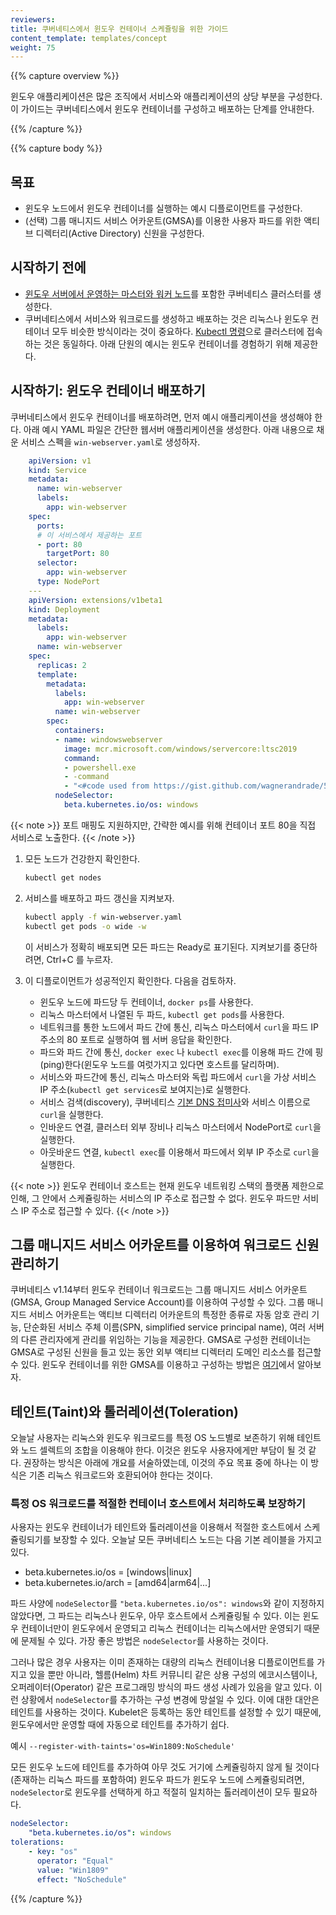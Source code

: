 ```yaml
---
reviewers:
title: 쿠버네티스에서 윈도우 컨테이너 스케쥴링을 위한 가이드
content_template: templates/concept
weight: 75
---
```


{{% capture overview %}}

윈도우 애플리케이션은 많은 조직에서 서비스와 애플리케이션의 상당 부분을 구성한다. 이 가이드는 쿠버네티스에서 윈도우 컨테이너를 구성하고 배포하는 단계를 안내한다.

{{% /capture %}}

{{% capture body %}}

## 목표

* 윈도우 노드에서 윈도우 컨테이너를 실행하는 예시 디플로이먼트를 구성한다.
* (선택) 그룹 매니지드 서비스 어카운트(GMSA)를 이용한 사용자 파드를 위한 액티브 디렉터리(Active Directory) 신원을 구성한다.

## 시작하기 전에

* [윈도우 서버에서 운영하는 마스터와 워커 노드](../user-guide-windows-nodes)를 포함한 쿠버네티스 클러스터를 생성한다.
* 쿠버네티스에서 서비스와 워크로드를 생성하고 배포하는 것은 리눅스나 윈도우 컨테이너 모두 비슷한 방식이라는 것이 중요하다. [Kubectl 명령](/docs/reference/kubectl/overview/)으로 클러스터에 접속하는 것은 동일하다. 아래 단원의 예시는 윈도우 컨테이너를 경험하기 위해 제공한다.

## 시작하기: 윈도우 컨테이너 배포하기

쿠버네티스에서 윈도우 컨테이너를 배포하려면, 먼저 예시 애플리케이션을 생성해야 한다. 아래 예시 YAML 파일은 간단한 웹서버 애플리케이션을 생성한다. 아래 내용으로 채운 서비스 스펙을 `win-webserver.yaml`로 생성하자.

```yaml
    apiVersion: v1
    kind: Service
    metadata:
      name: win-webserver
      labels:
        app: win-webserver
    spec:
      ports:
      # 이 서비스에서 제공하는 포트
      - port: 80
        targetPort: 80
      selector:
        app: win-webserver
      type: NodePort
    ---
    apiVersion: extensions/v1beta1
    kind: Deployment
    metadata:
      labels:
        app: win-webserver
      name: win-webserver
    spec:
      replicas: 2
      template:
        metadata:
          labels:
            app: win-webserver
          name: win-webserver
        spec:
          containers:
          - name: windowswebserver
            image: mcr.microsoft.com/windows/servercore:ltsc2019
            command:
            - powershell.exe
            - -command
            - "<#code used from https://gist.github.com/wagnerandrade/5424431#> ; $$listener = New-Object System.Net.HttpListener ; $$listener.Prefixes.Add('http://*:80/') ; $$listener.Start() ; $$callerCounts = @{} ; Write-Host('Listening at http://*:80/') ; while ($$listener.IsListening) { ;$$context = $$listener.GetContext() ;$$requestUrl = $$context.Request.Url ;$$clientIP = $$context.Request.RemoteEndPoint.Address ;$$response = $$context.Response ;Write-Host '' ;Write-Host('> {0}' -f $$requestUrl) ;  ;$$count = 1 ;$$k=$$callerCounts.Get_Item($$clientIP) ;if ($$k -ne $$null) { $$count += $$k } ;$$callerCounts.Set_Item($$clientIP, $$count) ;$$ip=(Get-NetAdapter | Get-NetIpAddress); $$header='<html><body><H1>Windows Container Web Server</H1>' ;$$callerCountsString='' ;$$callerCounts.Keys | % { $$callerCountsString+='<p>IP {0} callerCount {1} ' -f $$ip[1].IPAddress,$$callerCounts.Item($$_) } ;$$footer='</body></html>' ;$$content='{0}{1}{2}' -f $$header,$$callerCountsString,$$footer ;Write-Output $$content ;$$buffer = [System.Text.Encoding]::UTF8.GetBytes($$content) ;$$response.ContentLength64 = $$buffer.Length ;$$response.OutputStream.Write($$buffer, 0, $$buffer.Length) ;$$response.Close() ;$$responseStatus = $$response.StatusCode ;Write-Host('< {0}' -f $$responseStatus)  } ; "
          nodeSelector:
            beta.kubernetes.io/os: windows
```

{{< note >}}
포트 매핑도 지원하지만, 간략한 예시를 위해 컨테이너 포트 80을 직접 서비스로 노출한다.
{{< /note >}}

1. 모든 노드가 건강한지 확인한다.

    ```bash
    kubectl get nodes
    ```

1. 서비스를 배포하고 파드 갱신을 지켜보자.

    ```bash
    kubectl apply -f win-webserver.yaml
    kubectl get pods -o wide -w
    ```

    이 서비스가 정확히 배포되면 모든 파드는 Ready로 표기된다. 지켜보기를 중단하려면, Ctrl+C 를 누르자.

1. 이 디플로이먼트가 성공적인지 확인한다. 다음을 검토하자.

    * 윈도우 노드에 파드당 두 컨테이너, `docker ps`를 사용한다.
    * 리눅스 마스터에서 나열된 두 파드, `kubectl get pods`를 사용한다.
    * 네트워크를 통한 노드에서 파드 간에 통신, 리눅스 마스터에서 `curl`을 파드 IP 주소의 80 포트로 실행하여 웹 서버 응답을 확인한다.
    * 파드와 파드 간에 통신, `docker exec` 나 `kubectl exec`를 이용해 파드 간에 핑(ping)한다(윈도우 노드를 여럿가지고 있다면 호스트를 달리하며).
    * 서비스와 파드간에 통신, 리눅스 마스터와 독립 파드에서 `curl`을 가상 서비스 IP 주소(`kubectl get services`로 보여지는)로 실행한다.
    * 서비스 검색(discovery), 쿠버네티스 [기본 DNS 접미사](/docs/concepts/services-networking/dns-pod-service/#services)와 서비스 이름으로 `curl`을 실행한다.
    * 인바운드 연결, 클러스터 외부 장비나 리눅스 마스터에서 NodePort로 `curl`을 실행한다.
    * 아웃바운드 연결, `kubectl exec`를 이용해서 파드에서 외부 IP 주소로 `curl`을 실행한다.

{{< note >}}
윈도우 컨테이너 호스트는 현재 윈도우 네트워킹 스택의 플랫폼 제한으로 인해, 그 안에서 스케쥴링하는 서비스의 IP 주소로 접근할 수 없다. 윈도우 파드만 서비스 IP 주소로 접근할 수 있다.
{{< /note >}}

## 그룹 매니지드 서비스 어카운트를 이용하여 워크로드 신원 관리하기

쿠버네티스 v1.14부터 윈도우 컨테이너 워크로드는 그룹 매니지드 서비스 어카운트(GMSA, Group Managed Service Account)를 이용하여 구성할 수 있다. 그룹 매니지드 서비스 어카운트는 액티브 디렉터리 어카운트의 특정한 종류로 자동 암호 관리 기능, 단순화된 서비스 주체 이름(SPN, simplified service principal name), 여러 서버의 다른 관리자에게 관리를 위임하는 기능을 제공한다. GMSA로 구성한 컨테이너는 GMSA로 구성된 신원을 들고 있는 동안 외부 액티브 디렉터리 도메인 리소스를 접근할 수 있다. 윈도우 컨테이너를 위한 GMSA를 이용하고 구성하는 방법은 [여기](/docs/tasks/configure-pod-container/configure-gmsa/)에서 알아보자.

## 테인트(Taint)와 톨러레이션(Toleration)

오늘날 사용자는 리눅스와 윈도우 워크로드를 특정 OS 노드별로 보존하기 위해 테인트와 노드 셀렉트의 조합을 이용해야 한다. 이것은 윈도우 사용자에게만 부담이 될 것 같다. 권장하는 방식은 아래에 개요를 서술하였는데, 이것의 주요 목표 중에 하나는 이 방식은 기존 리눅스 워크로드와 호환되어야 한다는 것이다.

### 특정 OS 워크로드를 적절한 컨테이너 호스트에서 처리하도록 보장하기

사용자는 윈도우 컨테이너가 테인트와 톨러레이션을 이용해서 적절한 호스트에서 스케쥴링되기를 보장할 수 있다. 오늘날 모든 쿠버네티스 노드는 다음 기본 레이블을 가지고 있다.

* beta.kubernetes.io/os = [windows|linux]
* beta.kubernetes.io/arch = [amd64|arm64|...]

파드 사양에 `nodeSelector`를 `"beta.kubernetes.io/os": windows`와 같이 지정하지 않았다면, 그 파드는 리눅스나 윈도우, 아무 호스트에서 스케쥴링될 수 있다. 이는 윈도우 컨테이너만이 윈도우에서 운영되고 리눅스 컨테이너는 리눅스에서만 운영되기 때문에 문제될 수 있다. 가장 좋은 방법은 `nodeSelector`를 사용하는 것이다.

그러나 많은 경우 사용자는 이미 존재하는 대량의 리눅스 컨테이너용 디플로이먼트를 가지고 있을 뿐만 아니라, 헬름(Helm) 차트 커뮤니티 같은 상용 구성의 에코시스템이나, 오퍼레이터(Operator) 같은 프로그래밍 방식의 파드 생성 사례가 있음을 알고 있다. 이런 상황에서 `nodeSelector`를 추가하는 구성 변경에 망설일 수 있다. 이에 대한 대안은 테인트를 사용하는 것이다. Kubelet은 등록하는 동안 테인트를 설정할 수 있기 때문에, 윈도우에서만 운영할 때에 자동으로 테인트를 추가하기 쉽다.

예시  `--register-with-taints='os=Win1809:NoSchedule'`

모든 윈도우 노드에 테인트를 추가하여 아무 것도 거기에 스케쥴링하지 않게 될 것이다(존재하는 리눅스 파드를 포함하여) 윈도우 파드가 윈도우 노드에 스케쥴링되려면, `nodeSelector`로 윈도우를 선택하게 하고 적절히 일치하는 톨러레이션이 모두 필요하다.

```yaml
nodeSelector:
    "beta.kubernetes.io/os": windows
tolerations:
    - key: "os"
      operator: "Equal"
      value: "Win1809"
      effect: "NoSchedule"
```

{{% /capture %}}
